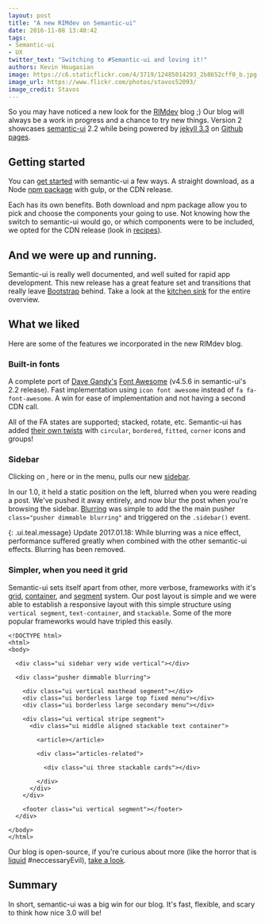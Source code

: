 ```yaml
---
layout: post
title: "A new RIMdev on Semantic-ui"
date: 2016-11-08 13:40:42
tags:
- Semantic-ui
- UX
twitter_text: "Switching to #Semantic-ui and loving it!"
authors: Kevin Hougasian
image: https://c6.staticflickr.com/4/3719/12485014293_2b8652cff0_b.jpg
image_url: https://www.flickr.com/photos/stavos52093/
image_credit: Stavos
---
```

So you may have noticed a new look for the [RIMdev](https://rimdev.io) blog ;) Our blog will always be a work in progress and a chance to try new things. Version 2 showcases [semantic-ui](http://semantic-ui.com/) 2.2 while being powered by [jekyll 3.3](https://jekyllrb.com/docs/upgrading/2-to-3/) on [Github pages](https://github.com/blog/2277-what-s-new-in-github-pages-with-jekyll-3-3).


## Getting started

You can [get started](http://semantic-ui.com/introduction/getting-started.html) with semantic-ui a few ways. A straight download, as a Node [npm package](https://www.npmjs.com/package/semantic-ui) with gulp, or the CDN release.

Each has its own benefits. Both download and npm package allow you to pick and choose the components your going to use. Not knowing how the switch to semantic-ui would go, or which components were to be included, we opted for the CDN release (look in [recipes](http://semantic-ui.com/introduction/advanced-usage.html)).

## And we were up and running.

Semantic-ui is really well documented, and well suited for rapid app development. This new release has a great feature set and transitions that really leave [Bootstrap](https://getbootstrap.com/) behind. Take a look at the [kitchen sink](http://semantic-ui.com/kitchen-sink.html) for the entire overview.

## What we liked

Here are some of the features we incorporated in the new RIMdev blog.

### Built-in fonts

A complete port of [Dave Gandy's](http://twitter.com/davegandy) [Font Awesome](http://fontawesome.io/) (v4.5.6 in semantic-ui's 2.2 release). Fast implementation using `icon font awesome` <i class="icons font awesome"></i> instead of `fa fa-font-awesome`. A win for ease of implementation and not having a second CDN call.

All of the FA states are supported; stacked, rotate, etc. Semantic-ui has added [their own twists](http://semantic-ui.com/elements/icon.html#/definition) with `circular`, `bordered`, `fitted`, `corner` icons and groups!

### Sidebar

Clicking on <i class="icon newspaper o"></i>, here or in the menu, pulls our new [sidebar](http://semantic-ui.com/modules/sidebar.html).

In our 1.0, it held a static position on the left, blurred when you were reading a post. We've pushed it away entirely, and now blur the post when you're browsing the sidebar. [Blurring](http://semantic-ui.com/modules/dimmer.html#blurring) was simple to add the the main pusher `class="pusher dimmable blurring"` and triggered on the `.sidebar()` event.

{: .ui.teal.message}
Update 2017.01.18: While blurring was a nice effect, performance suffered greatly when combined with the other semantic-ui effects. Blurring has been removed.

### Simpler, when you need it grid

Semantic-ui sets itself apart from other, more verbose, frameworks with it's [grid](http://semantic-ui.com/collections/grid.html), [container](http://semantic-ui.com/elements/container.html), and [segment](http://semantic-ui.com/elements/segment.html) system. Our post layout is simple and we were able to establish a responsive layout with this simple structure using `vertical segment`, `text-container`, and `stackable`. Some of the more popular frameworks would have tripled this easily.


```
<!DOCTYPE html>
<html>
<body>

  <div class="ui sidebar very wide vertical"></div>

  <div class="pusher dimmable blurring">

    <div class="ui vertical masthead segment"></div>
    <div class="ui borderless large top fixed menu"></div>
    <div class="ui borderless large secondary menu"></div>

    <div class="ui vertical stripe segment">
      <div class="ui middle aligned stackable text container">

        <article></article>

        <div class="articles-related">

          <div class="ui three stackable cards"></div>

        </div>
      </div>
    </div>

    <footer class="ui vertical segment"></footer>
  </div>

</body>
</html>
```
Our blog is open-source, if you're curious about more (like the horror that is [liquid](https://github.com/Shopify/liquid/wiki) #neccessaryEvil), [take a look](https://github.com/ritterim/ritterim.github.io).

## Summary

In short, semantic-ui was a big win for our blog. It's fast, flexible, and scary to think how nice 3.0 will be!
